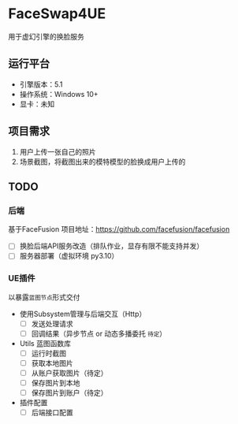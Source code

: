 # FaceSwap4UE
用于虚幻引擎的换脸服务

## 运行平台
 - 引擎版本：5.1
 - 操作系统：Windows 10+
 - 显卡：未知

## 项目需求
1. 用户上传一张自己的照片
2. 场景截图，将截图出来的模特模型的脸换成用户上传的

## TODO

### 后端
基于FaceFusion 项目地址：https://github.com/facefusion/facefusion
  - [ ] 换脸后端API服务改造（排队作业，显存有限不能支持并发）
  - [ ] 服务器部署（虚拟环境 py3.10）

### UE插件
以暴露`蓝图节点`形式交付
- 使用Subsystem管理与后端交互（Http）
  - [ ] 发送处理请求
  - [ ] 回调结果（异步节点 or 动态多播委托  `待定`）

- Utils 蓝图函数库
  - [ ] 运行时截图
  - [ ] 获取本地图片
  - [ ] 从账户获取图片（待定）
  - [ ] 保存图片到本地
  - [ ] 保存图片到账户（待定）

- 插件配置
  - [ ] 后端接口配置
